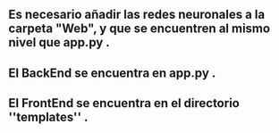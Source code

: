 ## Es necesario añadir las redes neuronales a la carpeta "Web", y que se encuentren al mismo nivel que app.py .

## El BackEnd se encuentra en app.py .
## El FrontEnd se encuentra en el directorio ''templates'' .
